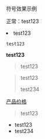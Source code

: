 符号效果示例

正常：test123

<li>test123</li>

<code>test123</code>

<strong>test123</strong>

> test123

>test123
>
>test234

[产品价格](https://docs.ucloud.cn/ucdn/charge/flowday_new)

> test123
  - test123
  - test234
